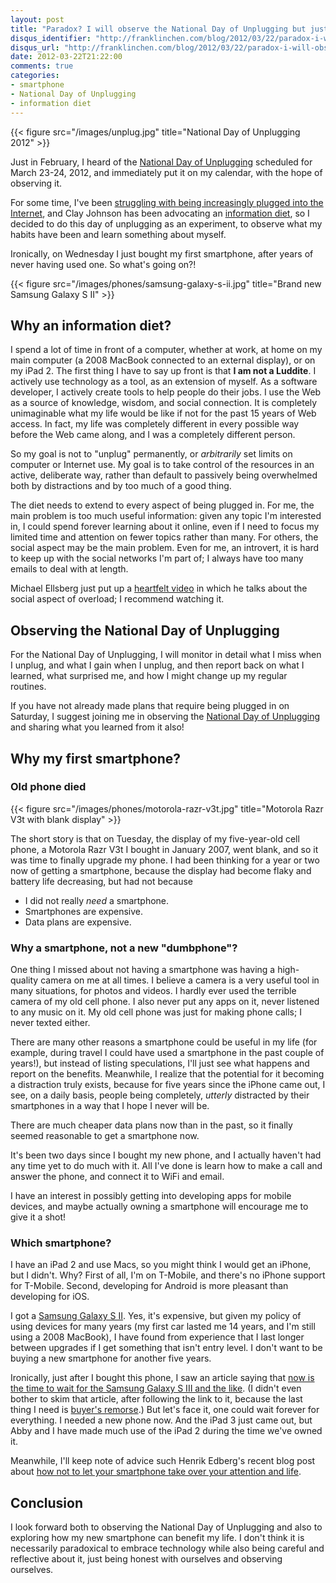 ```yaml
---
layout: post
title: "Paradox? I will observe the National Day of Unplugging but just bought my first smartphone this week!"
disqus_identifier: "http://franklinchen.com/blog/2012/03/22/paradox-i-will-observe-the-national-day-of-unplugging-but-just-bought-my-first-smartphone-this-week/"
disqus_url: "http://franklinchen.com/blog/2012/03/22/paradox-i-will-observe-the-national-day-of-unplugging-but-just-bought-my-first-smartphone-this-week/"
date: 2012-03-22T21:22:00
comments: true
categories:
- smartphone
- National Day of Unplugging
- information diet
---
```

{{< figure src="/images/unplug.jpg" title="National Day of Unplugging 2012" >}}

Just in February, I heard of the [National Day of Unplugging](http://nationaldayofunplugging.org/) scheduled for March 23-24, 2012, and immediately put it on my calendar, with the hope of observing it.

For some time, I've been [struggling with being increasingly plugged into the Internet](/blog/2012/02/02/2-new-daily-habits-of-mine-in-a-distracting-world/), and Clay Johnson has been advocating an [information diet](http://www.informationdiet.com/), so I decided to do this day of unplugging as an experiment, to observe what my habits have been and learn something about myself.

Ironically, on Wednesday I just bought my first smartphone, after years of never having used one. So what's going on?!

{{< figure src="/images/phones/samsung-galaxy-s-ii.jpg" title="Brand new Samsung Galaxy S II" >}}

<!--more-->

## Why an information diet?

I spend a lot of time in front of a computer, whether at work, at home on my main computer (a 2008 MacBook connected to an external display), or on my iPad 2. The first thing I have to say up front is that **I am not a Luddite**. I actively use technology as a tool, as an extension of myself. As a software developer, I actively create tools to help people do their jobs. I use the Web as a source of knowledge, wisdom, and social connection. It is completely unimaginable what my life would be like if not for the past 15 years of Web access. In fact, my life was completely different in every possible way before the Web came along, and I was a completely different person.

So my goal is not to "unplug" permanently, or *arbitrarily* set limits on computer or Internet use. My goal is to take control of the resources in an active, deliberate way, rather than default to passively being overwhelmed both by distractions and by too much of a good thing.

The diet needs to extend to every aspect of being plugged in. For me, the main problem is too much useful information: given any topic I'm interested in, I could spend forever learning about it online, even if I need to focus my limited time and attention on fewer topics rather than many. For others, the social aspect may be the main problem. Even for me, an introvert, it is hard to keep up with the social networks I'm part of; I always have too many emails to deal with at length.

Michael Ellsberg just put up a [heartfelt video](http://www.ellsberg.com/friendlessness) in which he talks about the social aspect of overload; I recommend watching it.

## Observing the National Day of Unplugging

For the National Day of Unplugging, I will monitor in detail what I miss when I unplug, and what I gain when I unplug, and then report back on what I learned, what surprised me, and how I might change up my regular routines.

If you have not already made plans that require being plugged in on Saturday, I suggest joining me in observing the [National Day of Unplugging](http://nationaldayofunplugging.org/) and sharing what you learned from it also!

## Why my first smartphone?

### Old phone died

{{< figure src="/images/phones/motorola-razr-v3t.jpg" title="Motorola Razr V3t with blank display" >}}

The short story is that on Tuesday, the display of my five-year-old cell phone, a Motorola Razr V3t I bought in January 2007, went blank, and so it was time to finally upgrade my phone. I had been thinking for a year or two now of getting a smartphone, because the display had become flaky and battery life decreasing, but had not because

- I did not really *need* a smartphone.
- Smartphones are expensive.
- Data plans are expensive.

### Why a smartphone, not a new "dumbphone"?

One thing I missed about not having a smartphone was having a high-quality camera on me at all times. I believe a camera is a very useful tool in many situations, for photos and videos. I hardly ever used the terrible camera of my old cell phone. I also never put any apps on it, never listened to any music on it. My old cell phone was just for making phone calls; I never texted either.

There are many other reasons a smartphone could be useful in my life (for example, during travel I could have used a smartphone in the past couple of years!), but instead of listing speculations, I'll just see what happens and report on the benefits. Meanwhile, I realize that the potential for it becoming a distraction truly exists, because for five years since the iPhone came out, I see, on a daily basis, people being completely, *utterly* distracted by their smartphones in a way that I hope I never will be.

There are much cheaper data plans now than in the past, so it finally seemed reasonable to get a smartphone now.

It's been two days since I bought my new phone, and I actually haven't had any time yet to do much with it. All I've done is learn how to make a call and answer the phone, and connect it to WiFi and email.

I have an interest in possibly getting into developing apps for mobile devices, and maybe actually owning a smartphone will encourage me to give it a shot!

### Which smartphone?

I have an iPad 2 and use Macs, so you might think I would get an iPhone, but I didn't. Why? First of all, I'm on T-Mobile, and there's no iPhone support for T-Mobile. Second, developing for Android is more pleasant than developing for iOS.

I got a [Samsung Galaxy S II](http://www.samsung.com/global/microsite/galaxys2/html/). Yes, it's expensive, but given my policy of using devices for many years (my first car lasted me 14 years, and I'm still using a 2008 MacBook), I have found from experience that I last longer between upgrades if I get something that isn't entry level. I don't want to be buying a new smartphone for another five years.

Ironically, just after I bought this phone, I saw an article saying that [now is the time to wait for the Samsung Galaxy S III and the like](http://lifehacker.com/5895699/if-youre-in-the-market-for-an-android-phone-you-might-want-to-wait). (I didn't even bother to skim that article, after following the link to it, because the last thing I need is [buyer's remorse](http://en.wikipedia.org/wiki/Buyer's_remorse).) But let's face it, one could wait forever for everything. I needed a new phone now. And the iPad 3 just came out, but Abby and I have made much use of the iPad 2 during the time we've owned it.

Meanwhile, I'll keep note of advice such Henrik Edberg's recent blog post about [how not to let your smartphone take over your attention and life](http://www.positivityblog.com/index.php/2012/03/22/smartphone-attention/).

## Conclusion

I look forward both to observing the National Day of Unplugging and also to exploring how my new smartphone can benefit my life. I don't think it is necessarily paradoxical to embrace technology while also being careful and reflective about it, just being honest with ourselves and observing ourselves.
